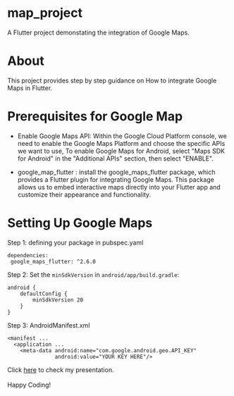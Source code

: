 # map_project

A Flutter project demonstating the integration of Google Maps.

# About

This project provides step by step guidance on How to integrate Google Maps in Flutter.

# Prerequisites for Google Map
- Enable Google Maps API: Within the Google Cloud Platform console, we need to enable the Google Maps Platform and choose the specific APIs we want to use, To enable Google Maps for Android, select "Maps SDK for Android" in the "Additional APIs" section, then select "ENABLE".
  
- google_map_flutter :  install the google_maps_flutter package, which provides a Flutter plugin for integrating Google Maps. This package allows us to embed interactive maps directly into your Flutter app and customize their appearance and functionality.

#  Setting Up Google Maps
 Step 1: defining your package in pubspec.yaml 

 ```
dependencies:
  google_maps_flutter: ^2.6.0
```
Step 2: Set the ```minSdkVersion``` in ```android/app/build.gradle```:

```
android {
    defaultConfig {
        minSdkVersion 20
    }
}
```
Step 3: AndroidManifest.xml

```
<manifest ...
  <application ...
    <meta-data android:name="com.google.android.geo.API_KEY"
               android:value="YOUR KEY HERE"/>
```

Click [here](https://docs.google.com/presentation/d/15_pS4obi7TB6qrqa6Gha7KqbPmdmYJGdRXrI0tquD70/edit?usp=sharing) to check my presentation.
<br></br>
Happy Coding!
